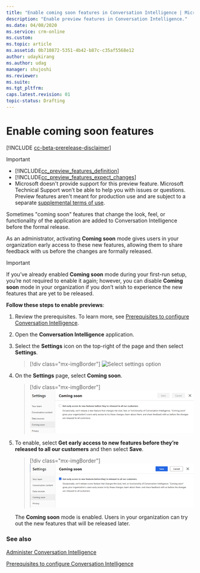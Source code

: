 ```yaml
---
title: "Enable coming soon features in Conversation Intelligence | MicrosoftDocs"
description: "Enable preview features in Conversation Intelligence."
ms.date: 04/08/2020
ms.service: crm-online
ms.custom: 
ms.topic: article
ms.assetid: 0b710872-5351-4b42-b87c-c35af5568e12
author: udaykirang
ms.author: udag
manager: shujoshi
ms.reviewer: 
ms.suite: 
ms.tgt_pltfrm: 
caps.latest.revision: 01
topic-status: Drafting
---
```


# Enable coming soon features

[!INCLUDE [cc-beta-prerelease-disclaimer](../includes/cc-beta-prerelease-disclaimer.md)]

> [!IMPORTANT]
> - [!INCLUDE[cc_preview_features_definition](../includes/cc-preview-features-definition.md)]  
> - [!INCLUDE[cc_preview_features_expect_changes](../includes/cc-preview-features-expect-changes.md)]
> - Microsoft doesn't provide support for this preview feature. Microsoft Technical Support won’t be able to help you with issues or questions. Preview features aren't meant for production use and are subject to a separate [supplemental terms of use](https://go.microsoft.com/fwlink/p/?linkid=870960).

Sometimes "coming soon" features that change the look, feel, or functionality of the application are added to Conversation Intelligence before the formal release.

As an administrator, activating **Coming soon** mode gives users in your organization early access to these new features, allowing them to share feedback with us before the changes are formally released. 

> [!IMPORTANT]
> If you’ve already enabled **Coming soon** mode during your first-run setup, you’re not required to enable it again; however, you can disable **Coming soon** mode in your organization if you don’t wish to experience the new features that are yet to be released.

**Follow these steps to enable previews**:

1.	Review the prerequisites. To learn more, see [Prerequisites to configure Conversation Intelligence](prereq-sales-insights-app.md).

2.	Open the **Conversation Intelligence** application. 

3.	Select the **Settings** icon on the top-right of the page and then select **Settings**.

    > [!div class="mx-imgBorder"]
    > ![Select settings option](media/si-app-admin-select-settings.png "Select settings option")
 
4.	On the **Settings** page, select **Coming soon**.

    > [!div class="mx-imgBorder"]
    > ![Select coming soon option](media/si-app-admin-select-preview-feature.png "Select coming soon option")

5.	To enable, select **Get early access to new features before they’re released to all our customers** and then select **Save**.

    > [!div class="mx-imgBorder"]
    > ![Coming soon feature enabled](media/si-app-admin-preview-feature-enabled.png "Coming soon feature enabled")

    The **Coming soon** mode is enabled. Users in your organization can try out the new features that will be released later.

### See also

[Administer Conversation Intelligence](intro-admin-guide-sales-insights.md#administer-conversation-intelligence)

[Prerequisites to configure Conversation Intelligence](prereq-sales-insights-app.md)
